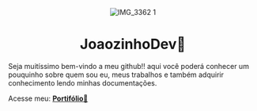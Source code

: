 <div align="center">

![IMG_3362 1](https://user-images.githubusercontent.com/90224100/201230181-ebd5cad3-ddd4-4f30-904c-349bcccf3772.png)

  
  <h1 align="center">JoaozinhoDev🐧</h1>
</div>
<p>
  Seja muitíssimo bem-vindo a meu github!! aqui você poderá conhecer um pouquinho sobre quem sou eu, meus trabalhos e também adquirir conhecimento lendo minhas       documentações.
</p>

Acesse meu: [**Portifólio🤖**](https://joaozinhodev.vercel.app/)
